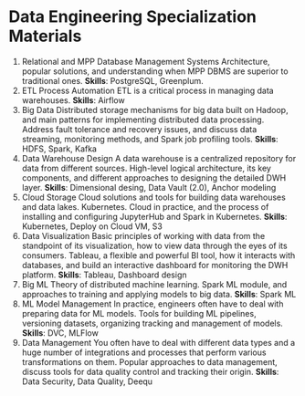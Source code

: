 # Data Engineering Specialization Materials

1. Relational and MPP Database Management Systems
  Architecture, popular solutions, and understanding when MPP DBMS are superior to traditional ones. 
  **Skills**: PostgreSQL, Greenplum.
2. ETL Process Automation
  ETL is a critical process in managing data warehouses.
  **Skills**: Airflow
3. Big Data
  Distributed storage mechanisms for big data built on Hadoop, and main patterns for implementing distributed data processing. Address fault tolerance and recovery issues, and discuss data streaming, monitoring methods, and Spark job profiling tools.
  **Skills**: HDFS, Spark, Kafka
4. Data Warehouse Design
A data warehouse is a centralized repository for data from different sources. High-level logical architecture, its key components, and different approaches to designing the detailed DWH layer.
**Skills**: Dimensional desing, Data Vault (2.0), Anchor modeling
5. Cloud Storage
Cloud solutions and tools for building data warehouses and data lakes. Kubernetes. Cloud in practice, and the process of installing and configuring JupyterHub and Spark in Kubernetes.
**Skills**: Kubernetes, Deploy on Cloud VM, S3
6. Data Visualization
Basic principles of working with data from the standpoint of its visualization, how to view data through the eyes of its consumers. Tableau, a flexible and powerful BI tool, how it interacts with databases, and build an interactive dashboard for monitoring the DWH platform.
**Skills**: Tableau, Dashboard design
7. Big ML
Theory of distributed machine learning. Spark ML module, and approaches to training and applying models to big data.
**Skills**: Spark ML
8. ML Model Management
In practice, engineers often have to deal with preparing data for ML models. Tools for building ML pipelines, versioning datasets, organizing tracking and management of models.
**Skills**: DVC, MLFlow
9. Data Management
You often have to deal with different data types and a huge number of integrations and processes that perform various transformations on them. Popular approaches to data management, discuss tools for data quality control and tracking their origin.
**Skills**: Data Security, Data Quality, Deequ
